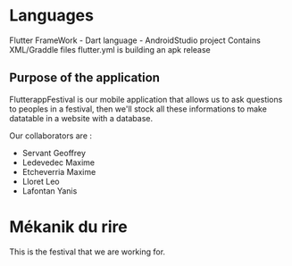 # Languages 

Flutter FrameWork - Dart language - AndroidStudio project
Contains XML/Graddle files
flutter.yml is building an apk release

## Purpose of the application

FlutterappFestival is our mobile application that allows us to ask questions to peoples in a festival,
then we'll stock all these informations to make datatable in a website with a database.

Our collaborators are :

- Servant Geoffrey
- Ledevedec Maxime
- Etcheverria Maxime
- Lloret Leo
- Lafontan Yanis


# Mékanik du rire

This is the festival that we are working for.



